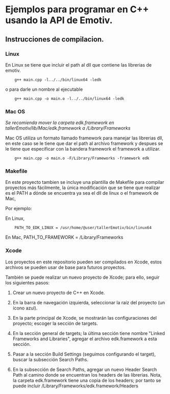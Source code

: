 # Ejemplos para programar en C++ usando la API de Emotiv.

## Instrucciones de compilacion.

### Linux
En Linux se tiene que incluir el path al dll que contiene las librerias de
emotiv.

        g++ main.cpp -l../../bin/linux64 -ledk

o para darle un nombre al ejecutable

        g++ main.cpp -o main.o -l../../bin/linux64 -ledk



### Mac OS

*Se recomienda mover la carpeta edk.framework en tallerEmotiv/lib/Mac/edk.framework a /Library/Frameworks*

Mac OS utiliza un formato llamado framework para manejar las librerias dll, en
este caso se le tiene que dar el path al archivo framework y despues se le tiene
que especificar con la bandera framework el framework a utilizar.

        g++ main.cpp -o main.o -F/Library/Frameworks -framework edk


### Makefile
En este proyecto tambien se incluye una plantilla de Makefile
para compilar proyectos más fácilmente, la única modificación que se
tiene que realizar es el PATH a dónde se encuentra ya sea el dll de linux
o el framework de Mac,

Por ejemplo:

En Linux,

        PATH_TO_EDK_LINUX = /usr/home/@user/tallerEmotiv/bin/linux64

En Mac,
        PATH_TO_FRAMEWORK = /Library/Frameworks

### Xcode
Los proyectos en este repositorio pueden ser compilados en Xcode, estos archivos se pueden usar de base para futuros proyectos.

También se puede realizar un nuevo proyecto de Xcode; para ello, seguir los siguientes pasos:

1. Crear un nuevo proyecto de C++ en Xcode.

2. En la barra de navegación izquierda, seleccionar la raíz del proyecto (un ícono azul).

3. En la parte principal de Xcode, se mostrarán las configuraciones del proyecto; escoger la sección de targets.

4. En la sección general de targets; la última sección tiene nombre "Linked Frameworks and Libraries", agregar el archivo edk.framework a esta sección.

5. Pasar a la sección Build Settings (seguimos configurando el target), buscar la subsección Search Paths.

6. En la subsección de Search Paths, agregar un nuevo Header Search Path al camino donde se encuentran los headers de las librerias. Nota, la carpeta edk.framework tiene una copia de los headers; por tanto se puede incluir /Library/Frameworks/edk.framework/Headers
